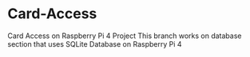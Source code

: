 # Card-Access
Card Access on Raspberry Pi 4 Project
This branch works on database section that uses SQLite Database on Raspberry Pi 4
